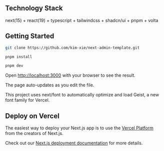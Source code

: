 ## ​Technology Stack​

next(15) + react(19) + typescript + tailwindcss + shadcn/ui + pnpm + volta

## Getting Started

```bash
git clone https://github.com/kim-xie/next-admin-template.git

pnpm install

pnpm dev
```

Open [http://localhost:3000](http://localhost:3000) with your browser to see the result.

The page auto-updates as you edit the file.

This project uses next/font to automatically optimize and load Geist, a new font family for Vercel.

## Deploy on Vercel

The easiest way to deploy your Next.js app is to use the [Vercel Platform](https://vercel.com/new?utm_medium=default-template&filter=next.js&utm_source=create-next-app&utm_campaign=create-next-app-readme) from the creators of Next.js.

Check out our [Next.js deployment documentation](https://nextjs.org/docs/app/building-your-application/deploying) for more details.
